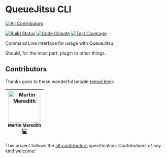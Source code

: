 # QueueJitsu CLI
[![All Contributors](https://img.shields.io/badge/all_contributors-1-orange.svg?style=flat-square)](#contributors)

[![Build Status](https://travis-ci.org/Mezzle/queuejitsu-cli.svg?branch=master)](https://travis-ci.org/Mezzle/queuejitsu-cli)
[![Code Climate](https://codeclimate.com/github/Mezzle/queuejitsu-cli/badges/gpa.svg)](https://codeclimate.com/github/Mezzle/queuejitsu-cli)
[![Test Coverage](https://codeclimate.com/github/Mezzle/queuejitsu-cli/badges/coverage.svg)](https://codeclimate.com/github/Mezzle/queuejitsu-cli/coverage)

Command Line Interface for usage with QueueJitsu.

Should, for the most part, plugin to other things.

## Contributors

Thanks goes to these wonderful people ([emoji key](https://github.com/all-contributors/all-contributors#emoji-key)):

<!-- ALL-CONTRIBUTORS-LIST:START - Do not remove or modify this section -->
<!-- prettier-ignore -->
| [<img src="https://avatars3.githubusercontent.com/u/570639?v=4" width="100px;" alt="Martin Meredith"/><br /><sub><b>Martin Meredith</b></sub>](https://www.sourceguru.net)<br />[💻](https://github.com/Mezzle/queuejitsu-cli/commits?author=mezzle "Code") |
| :---: |
<!-- ALL-CONTRIBUTORS-LIST:END -->

This project follows the [all-contributors](https://github.com/all-contributors/all-contributors) specification. Contributions of any kind welcome!